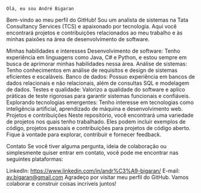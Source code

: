 
    Olá, eu sou André Bigaran
Bem-vindo ao meu perfil do GitHub! Sou um analista de sistemas na Tata Consultancy Services (TCS) e apaixonado por tecnologia. Aqui você encontrará projetos e contribuições relacionados ao meu trabalho e às minhas paixões na área de desenvolvimento de software.

Minhas habilidades e interesses
Desenvolvimento de software: Tenho experiência em linguagens como Java, C# e Python, e estou sempre em busca de aprimorar minhas habilidades nessa área.
Análise de sistemas: Tenho conhecimentos em análise de requisitos e design de sistemas eficientes e escaláveis.
Banco de dados: Possuo experiência em bancos de dados relacionais e não relacionais, além de consultas SQL e modelagem de dados.
Testes e qualidade: Valorizo a qualidade do software e aplico práticas de teste rigorosas para garantir sistemas funcionais e confiáveis.
Explorando tecnologias emergentes: Tenho interesse em tecnologias como inteligência artificial, aprendizado de máquina e desenvolvimento web.
Projetos e contribuições
Neste repositório, você encontrará uma variedade de projetos nos quais tenho trabalhado. Eles podem incluir exemplos de código, projetos pessoais e contribuições para projetos de código aberto. Fique à vontade para explorar, contribuir e fornecer feedback.

Contato
Se você tiver alguma pergunta, ideia de colaboração ou simplesmente quiser entrar em contato, você pode me encontrar nas seguintes plataformas:

LinkedIn: https://www.linkedin.com/in/andr%C3%A9-bigaran/
E-mail: av.bigaran@gmail.com
Agradeço por visitar meu perfil do GitHub. Vamos colaborar e construir coisas incríveis juntos!



